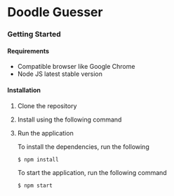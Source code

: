 # Doodle Guesser

### Getting Started

#### Requirements

- Compatible browser like Google Chrome
- Node JS latest stable version

#### Installation

1. Clone the repository

2. Install using the following command

3. Run the application

   To install the dependencies, run the following

   ```bash
   $ npm install
   ```

   To start the application, run the following command

   ```bash
   $ npm start
   ```

   